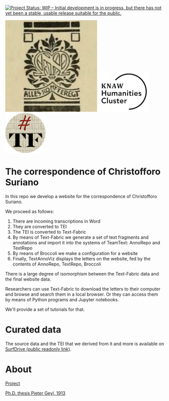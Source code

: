 [![Project Status: WIP – Initial development is in progress, but there has not yet been a stable, usable release suitable for the public.](https://www.repostatus.org/badges/latest/wip.svg)](https://www.repostatus.org/#wip)

![ok](docs/images/logo.png)
![huc](docs/images/huc.png)
![tf](docs/images/tf-small.png)

# The correspondence of Christofforo Suriano

In this repo we develop a website for the correspondence of Christofforo Suriano.

We proceed as follows:

1.  There are incoming transcriptions in Word
1.  They are converted to TEI
1.  The TEI is converted to Text-Fabric
1.  By means of Text-Fabric we generate a set of text fragments and annotations
    and import it into the systems of TeamText: AnnoRepo and TextRepo
1.  By means of Broccoli we make a configuration for a website
1.  Finally, TextAnnoViz displays the letters on the website, fed by the contents of
    AnnoRepo, TextRepo, Broccoli

There is a large degree of isomorphism between the Text-Fabric data and the final 
website data.

Researchers can use Text-Fabric to download the letters to their computer and browse
and search them in a local browser.
Or they can access them by means of Python programs and Jupyter notebooks.

We'll provide a set of tutorials for that.

# Curated data

The source data and the TEI that we derived from it and more is available on
[SurfDrive (public readonly link)](https://surfdrive.surf.nl/files/index.php/s/L1bhixOQKMdXPjT).

# About

[Project](https://www.huygens.knaw.nl/en/projecten/correspondence-of-christofforo-suriano/)

[Ph.D. thesis Pieter Geyl, 1913](https://archive.org/details/christofforosuri00geyl/page/n3/mode/2up)

